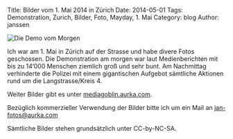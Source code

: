 Title: Bilder vom 1. Mai 2014 in Zürich 
Date: 2014-05-01
Tags: Demonstration, Zurich, Bilder, Foto, Mayday, 1. Mai 
Category: blog 
Author: janssen

![Die Demo vom Morgen](http://aurka.com/pictures/header_mayday.jpg)

Ich war am 1. Mai in Zürich auf der Strasse und habe divere Fotos geschossen. Die Demonstration am morgen war laut Medienberichten mit bis zu 14’000 Menschen ziemlich groß und sehr bunt. Am Nachmittag verhinderte die Polizei mit einem gigantischen Aufgebot sämtliche Aktionen rund um die Langstrasse/Kreis 4.

Weiter Bilder gibt es unter [mediagoblin.aurka.com](http://mediagoblin.aurka.com/mediagoblin/mg.fcgi/u/janssen/collection/1-mai-2014-in-zurich/).

Bezüglich kommerzieller Verwendung der Bilder bitte ich um ein Mail an jan-fotos@aurka.com

Sämtliche Bilder stehen grundsätzlich unter CC-by-NC-SA.


